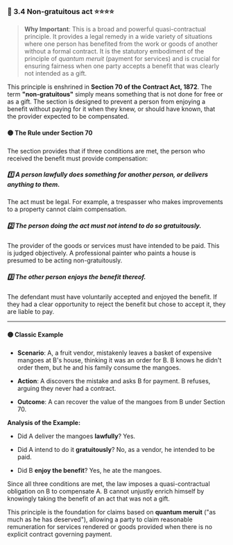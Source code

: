 ### 📌 3.4 Non-gratuitous act ⭐⭐⭐⭐

>**Why Important**: This is a broad and powerful quasi-contractual principle. It provides a legal remedy in a wide variety of situations where one person has benefited from the work or goods of another without a formal contract. It is the statutory embodiment of the principle of _quantum meruit_ (payment for services) and is crucial for ensuring fairness when one party accepts a benefit that was clearly not intended as a gift.

This principle is enshrined in **Section 70 of the Contract Act, 1872**. The term **"non-gratuitous"** simply means something that is not done for free or as a gift. The section is designed to prevent a person from enjoying a benefit without paying for it when they knew, or should have known, that the provider expected to be compensated.

#### 🟡 The Rule under Section 70

The section provides that if three conditions are met, the person who received the benefit must provide compensation:

##### 1️⃣ A person lawfully does something for another person, or delivers anything to them. 
The act must be legal. For example, a trespasser who makes improvements to a property cannot claim compensation.
    
##### 2️⃣ The person doing the act must not intend to do so gratuitously. 
The provider of the goods or services must have intended to be paid. This is judged objectively. A professional painter who paints a house is presumed to be acting non-gratuitously.
    
##### 3️⃣ The other person enjoys the benefit thereof. 
The defendant must have voluntarily accepted and enjoyed the benefit. If they had a clear opportunity to reject the benefit but chose to accept it, they are liable to pay.
    

---

#### 🟡 Classic Example

- **Scenario**: A, a fruit vendor, mistakenly leaves a basket of expensive mangoes at B's house, thinking it was an order for B. B knows he didn't order them, but he and his family consume the mangoes.
    
- **Action**: A discovers the mistake and asks B for payment. B refuses, arguing they never had a contract.
    
- **Outcome**: A can recover the value of the mangoes from B under Section 70.
    

**Analysis of the Example:**

- Did A deliver the mangoes **lawfully**? Yes.
    
- Did A intend to do it **gratuitously**? No, as a vendor, he intended to be paid.
    
- Did B **enjoy the benefit**? Yes, he ate the mangoes.
    

Since all three conditions are met, the law imposes a quasi-contractual obligation on B to compensate A. B cannot unjustly enrich himself by knowingly taking the benefit of an act that was not a gift.

This principle is the foundation for claims based on **quantum meruit** ("as much as he has deserved"), allowing a party to claim reasonable remuneration for services rendered or goods provided when there is no explicit contract governing payment.